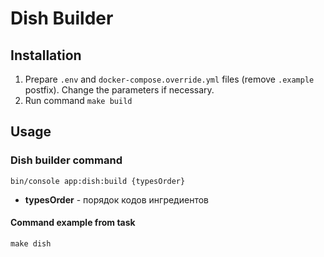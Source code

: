 # Dish Builder

## Installation
1. Prepare `.env` and `docker-compose.override.yml` files (remove `.example` postfix). Change the parameters if necessary.
2. Run command `make build`
## Usage

### Dish builder command

```
bin/console app:dish:build {typesOrder}
```
* **typesOrder** - порядок кодов ингредиентов
#### Command example from task
```
make dish
```